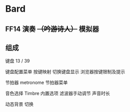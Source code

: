 # Bard

## FF14 演奏 <s>（吟游诗人）</s> 模拟器

## 组成

键盘 13 / 39

键盘配置菜单 按键映射 切换键盘显示 浏览器按键限制及提示

节拍器 metronome 节拍器菜单

音色选择 Timbre 内置选项 滤波器手动调节 声音时长

动态背景 切换
